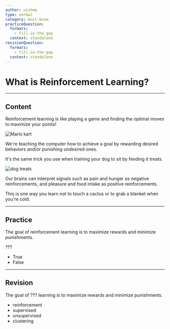 ```yaml
---
author: nishma
type: normal
category: must-know
practiceQuestion:
  formats:
    - fill-in-the-gap
  context: standalone
revisionQuestion:
  formats:
    - fill-in-the-gap
  context: standalone
---
```

# What is Reinforcement Learning?

---
## Content

Reinforcement learning is like playing a game and finding the optimal moves to maximize your points!

![Mario kart](https://img.enkipro.com/7bb23e7ca6a1efdf01dea370665d8753.jpeg)

We're teaching the computer how to achieve a goal by rewarding desired behaviors and/or punishing undesired ones.

It's the same trick you use when training your dog to sit by feeding it treats.

![dog treats](https://img.enkipro.com/34f2dfb9b156e0940fc2668999aae2fc.jpeg)

Our brains can interpret signals such as pain and hunger as negative reinforcements, and pleasure and food intake as positive reinforcements. 

This is one way you learn not to touch a cactus or to grab a blanket when you're cold.  

---
## Practice

The goal of reinforcement learning is to maximize rewards and minimize punishments.

???

- True
- False

---
## Revision

The goal of ??? learning is to maximize rewards and minimize punishments.

- reinforcement
- supervised
- unsupervised
- clustering
